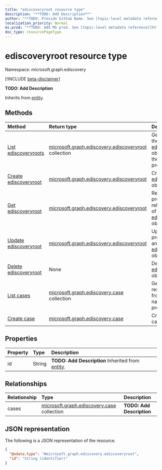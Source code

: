 ```yaml
---
title: "ediscoveryroot resource type"
description: "**TODO: Add Description**"
author: "**TODO: Provide Github Name. See [topic-level metadata reference](https://msgo.azurewebsites.net/add/document/guidelines/metadata.html#topic-level-metadata)**"
localization_priority: Normal
ms.prod: "**TODO: Add MS prod. See [topic-level metadata reference](https://msgo.azurewebsites.net/add/document/guidelines/metadata.html#topic-level-metadata)**"
doc_type: resourcePageType
---
```


# ediscoveryroot resource type

Namespace: microsoft.graph.ediscovery

[!INCLUDE [beta-disclaimer](../../includes/beta-disclaimer.md)]

**TODO: Add Description**


Inherits from [entity](../resources/ediscovery-entity.md).

## Methods
|Method|Return type|Description|
|:---|:---|:---|
|[List ediscoveryroots](../api/ediscovery-ediscoveryroot-list.md)|[microsoft.graph.ediscovery.ediscoveryroot](../resources/ediscovery-ediscoveryroot.md) collection|Get a list of the [ediscoveryroot](../resources/ediscovery-ediscoveryroot.md) objects and their properties.|
|[Create ediscoveryroot](../api/ediscovery-ediscoveryroot-create.md)|[microsoft.graph.ediscovery.ediscoveryroot](../resources/ediscovery-ediscoveryroot.md)|Create a new [ediscoveryroot](../resources/ediscovery-ediscoveryroot.md) object.|
|[Get ediscoveryroot](../api/ediscovery-ediscoveryroot-get.md)|[microsoft.graph.ediscovery.ediscoveryroot](../resources/ediscovery-ediscoveryroot.md)|Read the properties and relationships of an [ediscoveryroot](../resources/ediscovery-ediscoveryroot.md) object.|
|[Update ediscoveryroot](../api/ediscovery-ediscoveryroot-update.md)|[microsoft.graph.ediscovery.ediscoveryroot](../resources/ediscovery-ediscoveryroot.md)|Update the properties of an [ediscoveryroot](../resources/ediscovery-ediscoveryroot.md) object.|
|[Delete ediscoveryroot](../api/ediscovery-ediscoveryroot-delete.md)|None|Deletes an [ediscoveryroot](../resources/ediscovery-ediscoveryroot.md) object.|
|[List cases](../api/ediscovery-ediscoveryroot-list-cases.md)|[microsoft.graph.ediscovery.case](../resources/ediscovery-case.md) collection|Get the case resources from the cases navigation property.|
|[Create case](../api/ediscovery-ediscoveryroot-post-cases.md)|[microsoft.graph.ediscovery.case](../resources/ediscovery-case.md)|Create a new case object.|

## Properties
|Property|Type|Description|
|:---|:---|:---|
|id|String|**TODO: Add Description** Inherited from [entity](../resources/ediscovery-entity.md).|

## Relationships
|Relationship|Type|Description|
|:---|:---|:---|
|cases|[microsoft.graph.ediscovery.case](../resources/ediscovery-case.md) collection|**TODO: Add Description**|

## JSON representation
The following is a JSON representation of the resource.
<!-- {
  "blockType": "resource",
  "keyProperty": "id",
  "@odata.type": "microsoft.graph.ediscovery.ediscoveryroot",
  "baseType": "microsoft.graph.entity",
  "openType": false
}
-->
``` json
{
  "@odata.type": "#microsoft.graph.ediscovery.ediscoveryroot",
  "id": "String (identifier)"
}
```


